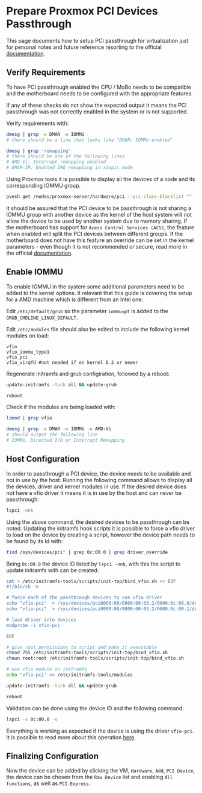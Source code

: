 # Prepare Proxmox PCI Devices Passthrough

This page documents how to setup PCI passthrough for virtualization just for personal notes and future reference resorting to the official [documentation](https://pve.proxmox.com/wiki/PCI_Passthrough).

## Verify Requirements

To have PCI passthrough enabled the CPU / MoBo needs to be compatible and the motherboard needs to be configured with the appropriate features.

If any of these checks do not show the expected output it means the PCI passthrough was not correctly enabled in the system or is not supported.

Verify requirements with:

```bash
dmesg | grep -e DMAR -e IOMMU
# there should be a line that looks like "DMAR: IOMMU enabled"

dmesg | grep 'remapping'
# there should be one of the following lines
# AMD-Vi: Interrupt remapping enabled
# DMAR-IR: Enabled IRQ remapping in x2apic mode
```

Using Proxmox tools it is possible to display all the devices of a node and its corresponding IOMMU group.

```bash
pvesh get /nodes/proxmox-server/hardware/pci --pci-class-blacklist ""
```

It should be assured that the PCI device to be passthrough is not sharing a IOMMU group with another device as the kernel of the host system will not allow the device to be used by another system due to memory sharing. If the motherboard has support for `Acess Control Services (ACS)`, the feature when enabled will split the PCI devices between different groups. If the motherboard does not have this feature an override can be set in the kernel parameters - even though it is not recommended or secure, read more in the official [documentation](https://pve.proxmox.com/wiki/PCI_Passthrough).

## Enable IOMMU

To enable IOMMU in the system some additional parameters need to be added to the kernel options. It relevant that this guide is covering the setup for a AMD machine which is different from an Intel one.

Edit `/etc/default/grub` so the parameter `iommu=pt` is added to the `GRUB_CMDLINE_LINUX_DEFAULT`.

Edit `/etc/modules` file should also be edited to include the following kernel modules on load:

```text
vfio
vfio_iommu_type1
vfio_pci
vfio_virqfd #not needed if on kernel 6.2 or newer
```

Regenerate initramfs and grub configiration, followed by a reboot:

```bash
update-initramfs -tuck all && update-grub

reboot
```

Check if the modules are being loaded with:

```bash
lsmod | grep vfio

dmesg | grep -e DMAR -e IOMMU -e AMD-Vi
# should output the following line
# IOMMU, Directed I/O or Interrupt Remapping
```

## Host Configuration

In order to passthrough a PCI device, the device needs to be available and not in use by the host. Running the following command allows to display all the devices, driver and kernel modules in use. If the desired device does not have a vfio driver it means it is in use by the host and can never be passthrough:

```bash
lspci -nnk
```

Using the above command, the desired devices to be passthrough can be noted. Updating the initramfs hook scripts it is possible to force a vfio driver to load on the device by creating a script, however the device path needs to be found by its Id with:

```bash
find /sys/devices/pci* | grep 0c:00.0 | grep driver_override
```

Being `0c:00.0` the device ID listed by `lspci -nnk`, with this the script to update initramfs with can be created:

```bash
cat > /etc/initramfs-tools/scripts/init-top/bind_vfio.sh << EOF
#!/bin/sh -e

# force each of the passthrough devices to use vfio driver
echo "vfio-pci"  > /sys/devices/pci0000:00/0000:00:03.2/0000:0c:00.0/driver_override
echo "vfio-pci"  > /sys/devices/pci0000:00/0000:00:03.2/0000:0c:00.1/driver_override

# load driver into devices
modprobe -i vfio-pci

EOF

# give root permissions to script and make it executable
chmod 755 /etc/initramfs-tools/scripts/init-top/bind_vfio.sh
chown root:root /etc/initramfs-tools/scripts/init-top/bind_vfio.sh

# use vfio module on initramfs
echo "vfio-pci" >> /etc/initramfs-tools/modules

update-initramfs -tuck all && update-grub

reboot
```

Validation can be done using the device ID and the following command:

```bash
lspci -s 0c:00.0 -v
```

Everything is working as expected if the device is using the driver `vfio-pci`. It is possible to read more about this operation [here](https://forum.proxmox.com/threads/pci-passthrough-selection-with-identical-devices.63042/).

## Finalizing Configuration

Now the device can be added by clicking the VM, `Hardware`, `Add`, `PCI Device`, the device can be chosen from the `Raw Device` list and enabling `All functions`, as well as `PCI-Express`.

